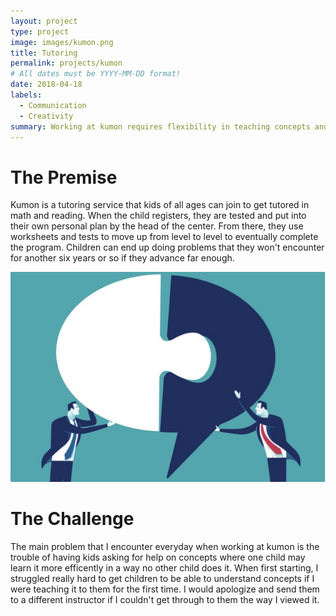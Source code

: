 ```yaml
---
layout: project
type: project
image: images/kumon.png
title: Tutoring
permalink: projects/kumon
# All dates must be YYYY-MM-DD format!
date: 2018-04-18
labels:
  - Communication
  - Creativity
summary: Working at kumon requires flexibility in teaching concepts and ideas to kids of all ages.
---
```

# The Premise #
Kumon is a tutoring service that kids of all ages can join to get tutored in math and reading. When the child registers, they are tested and put into their own personal plan by the head of the center. From there, they use worksheets and tests to move up from level to level to eventually complete the program. Children can end up doing problems that they won't encounter for another six years or so if they advance far enough.

<div class="ui small rounded images" align="cleft">
  <img class="ui image" src="../images/communication.jpg">
</div>

# The Challenge #
The main problem that I encounter everyday when working at kumon is the trouble of having kids asking for help on concepts where one child may learn it more efficently in a way no other child does it. When first starting, I struggled really hard to get children to be able to understand concepts if I were teaching it to them for the first time. I would apologize and send them to a different instructor if I couldn't get through to them the way I viewed it. 
